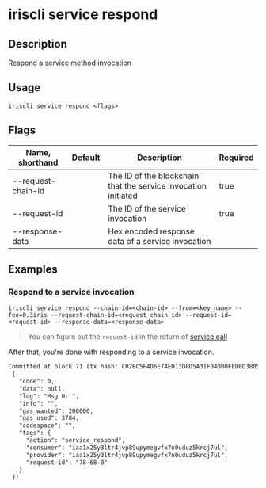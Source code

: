 # iriscli service respond 

## Description

Respond a service method invocation

## Usage

```
iriscli service respond <flags>
```

## Flags

| Name, shorthand       | Default | Description                                                    | Required |
| --------------------- | ------- | -------------------------------------------------------------- | -------- |
| --request-chain-id    |         | The ID of the blockchain that the service invocation initiated | true     |
| --request-id          |         | The ID of the service invocation                               | true     |
| --response-data       |         | Hex encoded response data of a service invocation              |          |

## Examples

### Respond to a service invocation 

```shell
iriscli service respond --chain-id=<chain-id> --from=<key_name> --fee=0.3iris --request-chain-id=<request_chain_id> --request-id=<request-id> --response-data=<response-data>
```
> You can figure out the `request-id` in the return of [service call](call.md)

After that, you're done with responding to a service invocation.

```txt
Committed at block 71 (tx hash: C02BC5F4D6E74ED13D8D5A31F040B0FED0D3805AF1C546544A112DB2EFF3D9D5, response:
 {
   "code": 0,
   "data": null,
   "log": "Msg 0: ",
   "info": "",
   "gas_wanted": 200000,
   "gas_used": 3784,
   "codespace": "",
   "tags": {
     "action": "service_respond",
     "consumer": "iaa1x25y3ltr4jvp89upymegvfx7n0uduz5krcj7ul",
     "provider": "iaa1x25y3ltr4jvp89upymegvfx7n0uduz5krcj7ul",
     "request-id": "78-68-0"
   }
 })
```


